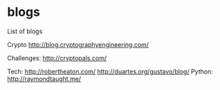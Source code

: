 # blogs
List of blogs

Crypto
http://blog.cryptographyengineering.com/

Challenges: http://cryptopals.com/

Tech: http://robertheaton.com/
http://duartes.org/gustavo/blog/
Python:
http://raymondtaught.me/

